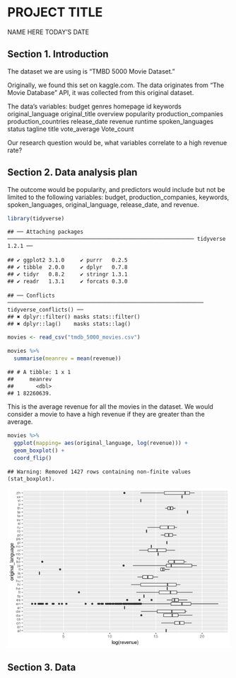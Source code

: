 PROJECT TITLE
================
NAME HERE
TODAY’S DATE

## Section 1. Introduction

The dataset we are using is “TMBD 5000 Movie Dataset.”

Originally, we found this set on kaggle.com. The data originates from
“The Movie Database” API, it was collected from this original dataset.

The data’s variables: budget genres homepage id keywords
original\_language original\_title overview popularity
production\_companies production\_countries release\_date revenue
runtime spoken\_languages status tagline title vote\_average Vote\_count

Our research question would be, what variables correlate to a high
revenue rate?

## Section 2. Data analysis plan

The outcome would be popularity, and predictors would include but not be
limited to the following variables: budget, production\_companies,
keywords, spoken\_languages, original\_language, release\_date, and
revenue.

``` r
library(tidyverse)
```

    ## ── Attaching packages ─────────────────────────────────────────────────────────── tidyverse 1.2.1 ──

    ## ✔ ggplot2 3.1.0     ✔ purrr   0.2.5
    ## ✔ tibble  2.0.0     ✔ dplyr   0.7.8
    ## ✔ tidyr   0.8.2     ✔ stringr 1.3.1
    ## ✔ readr   1.3.1     ✔ forcats 0.3.0

    ## ── Conflicts ────────────────────────────────────────────────────────────── tidyverse_conflicts() ──
    ## ✖ dplyr::filter() masks stats::filter()
    ## ✖ dplyr::lag()    masks stats::lag()

``` r
movies <- read_csv("tmdb_5000_movies.csv")
```

``` r
movies %>%
  summarise(meanrev = mean(revenue)) 
```

    ## # A tibble: 1 x 1
    ##     meanrev
    ##       <dbl>
    ## 1 82260639.

This is the average revenue for all the movies in the dataset. We would
consider a movie to have a high revenue if they are greater than the
average.

``` r
movies %>%
  ggplot(mapping= aes(original_language, log(revenue))) +
  geom_boxplot() +
  coord_flip()
```

    ## Warning: Removed 1427 rows containing non-finite values (stat_boxplot).

![](proposal_files/figure-gfm/unnamed-chunk-3-1.png)<!-- -->

## Section 3. Data
